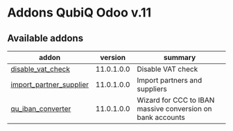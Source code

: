Addons QubiQ Odoo v.11
=============================

[//]: # (addons)

Available addons
----------------
addon | version | summary
--- | --- | ---
[disable_vat_check](disable_vat_check/) | 11.0.1.0.0 | Disable VAT check
[import_partner_supplier](import_partner_supplier/) | 11.0.1.0.0 | Import partners and suppliers
[qu_iban_converter](qu_iban_converter/) | 11.0.1.0.0 | Wizard for CCC to IBAN massive conversion on bank accounts

[//]: # (end addons)
